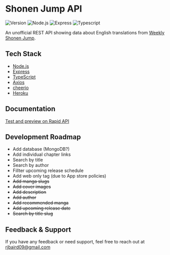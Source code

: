 
# Shonen Jump API
![Version](https://img.shields.io/github/package-json/v/Rjbaird/shonen-jump-api?style=for-the-badge)
![Node.js](https://img.shields.io/npm/v/node?color=%23339933&label=Node.js&logo=Node.js&style=for-the-badge)
![Express](https://img.shields.io/npm/v/express?color=000000&label=Express&logo=Express&style=for-the-badge)
![Typescript](https://img.shields.io/npm/v/typescript?color=000000&label=Typescript&logo=Typescript&style=for-the-badge)



An unofficial REST API showing data about English translations from [Weekly Shonen Jump](https://www.viz.com/shonenjump).

## Tech Stack

- [Node.js](https://nodejs.org/en/)
- [Express](https://expressjs.com/)
- [TypeScript](https://www.typescriptlang.org/)
- [Axios](https://axios-http.com/)
- [cheerio](https://cheerio.js.org/)
- [Heroku](https://www.heroku.com/home)

## Documentation

[Test and preview on Rapid API](https://rapidapi.com/Rjbaird/api/unofficial-shonen-jump)

## Development Roadmap

- Add database (MongoDB?)
- Add individual chapter links
- Search by title
- Search by author
- Fillter upcoming release schedule
- Add web only tag (due to App store policies)
- ~~Add manga slugs~~
- ~~Add cover images~~
- ~~Add description~~
- ~~Add author~~
- ~~Add recommended manga~~
- ~~Add upcoming release date~~
- ~~Search by title slug~~


## Feedback & Support

If you have any feedback or need support, feel free to reach out at rjbaird09@gmail.com
